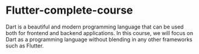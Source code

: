 # Flutter-complete-course
 Dart is a beautiful and modern programming language that can be used both for frontend and backend applications. In this course, we will focus on Dart as a programming language without blending in any other frameworks such as Flutter.
